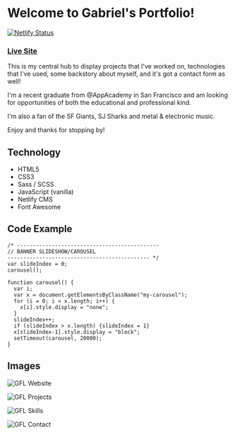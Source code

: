 # Welcome to Gabriel's Portfolio!

[![Netlify Status](https://api.netlify.com/api/v1/badges/54a255a5-f40f-4ea0-a2e3-7f49d02e21d6/deploy-status)](https://app.netlify.com/sites/gfl-one/deploys) 

### [Live Site](https://www.gflujan.com/)

This is my central hub to display projects that I've worked on, technologies that I've used, some backstory about myself, and it's got a contact form as well!

I'm a recent graduate from @AppAcademy in San Francisco and am looking for opportunities of both the educational and professional kind.

I'm also a fan of the SF Giants, SJ Sharks and metal & electronic music.

Enjoy and thanks for stopping by!

## Technology 

* HTML5 
* CSS3 
* Sass / SCSS 
* JavaScript (vanilla) 
* Netlify CMS 
* Font Awesome 

## Code Example 

```
/* ---------------------------------------------
// BANNER SLIDESHOW/CAROUSEL
--------------------------------------------- */
var slideIndex = 0;
carousel();

function carousel() {
  var i;
  var x = document.getElementsByClassName("my-carousel");
  for (i = 0; i < x.length; i++) {
    x[i].style.display = "none";
  }
  slideIndex++;
  if (slideIndex > x.length) {slideIndex = 1}
  x[slideIndex-1].style.display = "block";
  setTimeout(carousel, 20000);
}
```

## Images

![GFL Website](https://github.com/gflujan/gfl-portfolio/blob/master/images/readme/gfl-rd01.png)

![GFL Projects](https://github.com/gflujan/gfl-portfolio/blob/master/images/readme/gfl-rd02.png)

![GFL Skills](https://github.com/gflujan/gfl-portfolio/blob/master/images/readme/gfl-rd03.png)

![GFL Contact](https://github.com/gflujan/gfl-portfolio/blob/master/images/readme/gfl-rd04.png)
